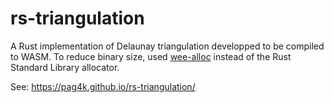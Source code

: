 # rs-triangulation
A Rust implementation of Delaunay triangulation developped to be compiled to WASM.
To reduce binary size, used [wee-alloc](https://github.com/rustwasm/wee_alloc) instead of the Rust Standard Library allocator.

See: https://pag4k.github.io/rs-triangulation/
